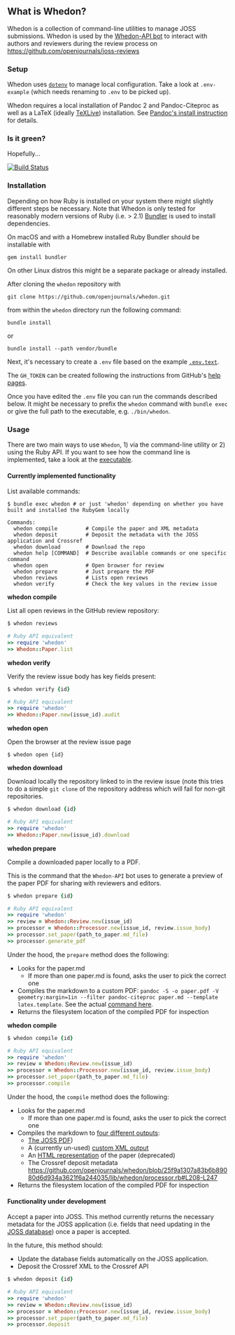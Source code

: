 ## What is Whedon?

Whedon is a collection of command-line utilities to manage JOSS submissions. Whedon is used by the [Whedon-API bot](https://github.com/openjournals/whedon-api) to interact with authors and reviewers during the review process on https://github.com/openjournals/joss-reviews

### Setup

Whedon uses [`dotenv`](https://github.com/bkeepers/dotenv) to manage local configuration. Take a look at `.env-example` (which needs renaming to `.env` to be picked up).

Whedon requires a local installation of Pandoc 2 and Pandoc-Citeproc as well as a LaTeX (ideally [TeXLive](https://www.tug.org/texlive/)) installation. See [Pandoc's install instruction](http://pandoc.org/installing.html) for details.

### Is it green?

Hopefully...

[![Build Status](https://travis-ci.org/openjournals/whedon.svg?branch=master)](https://travis-ci.org/openjournals/whedon)

### Installation

Depending on how Ruby is installed on your system there might slightly different steps be necessary. Note that Whedon is only tested for reasonably modern versions of Ruby (i.e. > 2.1) [Bundler](http://bundler.io/) is used to install dependencies.

On macOS and with a Homebrew installed Ruby Bundler should be installable with

```
gem install bundler
```

On other Linux distros this might be a separate package or already installed.

After cloning the `whedon` repository with

```
git clone https://github.com/openjournals/whedon.git
```

from within the `whedon` directory run the following command:

```
bundle install
```

or

```
bundle install --path vendor/bundle
```

Next, it's necessary to create a `.env` file based on the example
[`.env.text`](https://github.com/openjournals/whedon/blob/master/.env.test).

The `GH_TOKEN` can be created following the instructions from GitHub's
[help pages](https://help.github.com/articles/creating-a-personal-access-token-for-the-command-line/).

Once you have edited the `.env` file you can run the commands described below.
It might be necessary to prefix the `whedon` command with `bundle exec` or
give the full path to the executable, e.g. `./bin/whedon`.

### Usage

There are two main ways to use `Whedon`, 1) via the command-line utility or 2) using the Ruby API. If you want to see how the command line is implemented, take a look at the [executable](https://github.com/openjournals/whedon/blob/master/bin/whedon).

#### Currently implemented functionality

List available commands:

```
$ bundle exec whedon # or just 'whedon' depending on whether you have built and installed the RubyGem locally

Commands:
  whedon compile         # Compile the paper and XML metadata
  whedon deposit         # Deposit the metadata with the JOSS application and Crossref
  whedon download        # Download the repo
  whedon help [COMMAND]  # Describe available commands or one specific command
  whedon open            # Open browser for review
  whedon prepare         # Just prepare the PDF
  whedon reviews         # Lists open reviews
  whedon verify          # Check the key values in the review issue
```

**whedon compile**

List all open reviews in the GitHub review repository:

```ruby
$ whedon reviews

# Ruby API equivalent
>> require 'whedon'
>> Whedon::Paper.list
```

**whedon verify**

Verify the review issue body has key fields present:

```ruby
$ whedon verify {id}

# Ruby API equivalent
>> require 'whedon'
>> Whedon::Paper.new(issue_id).audit
```

**whedon open**

Open the browser at the review issue page

```
$ whedon open {id}
```

**whedon download**

Download locally the repository linked to in the review issue (note this tries to do a simple `git clone` of the repository address which will fail for non-git repositories.

```ruby
$ whedon download {id}

# Ruby API equivalent
>> require 'whedon'
>> Whedon::Paper.new(issue_id).download
```

**whedon prepare**

Compile a downloaded paper locally to a PDF.

This is the command that the `Whedon-API` bot uses to generate a preview of the paper PDF for sharing with reviewers and editors.

```ruby
$ whedon prepare {id}

# Ruby API equivalent
>> require 'whedon'
>> review = Whedon::Review.new(issue_id)
>> processor = Whedon::Processor.new(issue_id, review.issue_body)
>> processor.set_paper(path_to_paper.md_file)
>> processor.generate_pdf
```

Under the hood, the `prepare` method does the following:

- Looks for the paper.md
  - If more than one paper.md is found, asks the user to pick the correct one
- Compiles the markdown to a custom PDF: `pandoc -S -o paper.pdf -V geometry:margin=1in --filter pandoc-citeproc paper.md --template latex.template`. See the actual [command here](https://github.com/openjournals/whedon/blob/25f9a1307a83b6b89080d6d934a3621f6a244035/lib/whedon/processor.rb#L101-L122).
- Returns the filesystem location of the compiled PDF for inspection


**whedon compile**

```ruby
$ whedon compile {id}

# Ruby API equivalent
>> require 'whedon'
>> review = Whedon::Review.new(issue_id)
>> processor = Whedon::Processor.new(issue_id, review.issue_body)
>> processor.set_paper(path_to_paper.md_file)
>> processor.compile
```

Under the hood, the `compile` method does the following:

- Looks for the paper.md
  - If more than one paper.md is found, asks the user to pick the correct one
- Compiles the markdown to [four different outputs](https://github.com/openjournals/whedon/blob/25f9a1307a83b6b89080d6d934a3621f6a244035/lib/whedon/processor.rb#L82-L87):
  - [The JOSS PDF](https://github.com/openjournals/whedon/blob/25f9a1307a83b6b89080d6d934a3621f6a244035/lib/whedon/processor.rb#L101-L122))
  - A (currently un-used) [custom XML output](https://github.com/openjournals/whedon/blob/25f9a1307a83b6b89080d6d934a3621f6a244035/lib/whedon/processor.rb#L149-L167)
  - An [HTML representation](https://github.com/openjournals/whedon/blob/25f9a1307a83b6b89080d6d934a3621f6a244035/lib/whedon/processor.rb#L169-L206) of the paper (deprecated)
  - The Crossref deposit metadata https://github.com/openjournals/whedon/blob/25f9a1307a83b6b89080d6d934a3621f6a244035/lib/whedon/processor.rb#L208-L247
- Returns the filesystem location of the compiled PDF for inspection


#### Functionality under development

Accept a paper into JOSS. This method currently returns the necessary metadata for the JOSS application (i.e. fields that need updating in the [JOSS database](https://github.com/openjournals/joss/blob/ce7722c2ec6d1ff306b13f465887e9747c76b3b1/db/schema.rb#L35-L55)) once a paper is accepted.

In the future, this method should:

- Update the database fields automatically on the JOSS application.
- Deposit the Crossref XML to the Crossref API

```ruby
$ whedon deposit {id}

# Ruby API equivalent
>> require 'whedon'
>> review = Whedon::Review.new(issue_id)
>> processor = Whedon::Processor.new(issue_id, review.issue_body)
>> processor.set_paper(path_to_paper.md_file)
>> processor.deposit
```
